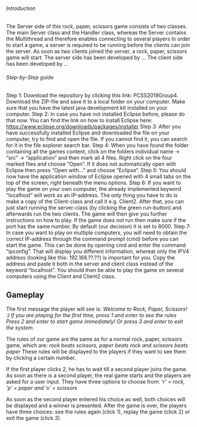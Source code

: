 ###### Introduction

The Server side of this rock, paper, scissors game consists of two classes. The main Server class and the Handler class, whereas the Server contains the Multithread and therefore enables connecting to several players
In order to start a game, a server is required to be running before the clients can join the server. As soon as two clients joined the server, a rock, paper, scissors game will start.
The server side has been developed by ...
The client side has been developed by ...

###### Step-by-Step guide 

Step 1: Download the repository by clicking this link: PCSS2019Group4. Download the ZIP-file and save it to a local folder on your computer. Make sure that you have the latest java development kit installed on your computer.
Step 2: In case you have not installed Eclipse before, please do that now. You can find the link on how to install Eclipse here: https://www.eclipse.org/downloads/packages/installer
Step 3: After you have successfully installed Eclipse and downloaded the file on your computer, try to find and open the file. If you cannot find it, you can search for it in the file explorer search bar. 
Step 4: When you have found the folder containing all the games content, click on the folders individual name → “src” → “application” and then mark all 4 files. Right click on the four marked files and choose “Open”. If it does not automatically open with Eclipse then press “Open with…” and choose “Eclipse”. 
Step 5: You should now have the application window of Eclipse opened with 4 small tabs on the top of the screen, right beneath the menu options. 
Step 6: If you want to play the game on your own computer, the already implemented keyword “localhost” will work as an IP-address. The only thing you have to do is make a copy of the Client-class and call it e.g. Client2. After that, you can just start running the server-class (by clicking the green run-button) and afterwards run the two clients. The game will then give you further instructions on how to play. If the game does not run then make sure if the port has the same number. By default (our decision) it is set to 8000.
Step 7: In case you want to play on multiple computers, you will need to obtain the correct IP-address through the command prompt (cmd) before you can start the game. This can be done by opening cmd and enter the command “ipconfig”. That will display you different information, whereat only the IPV4 address (looking like this: 192.168.??.??) is important for you. Copy the address and paste it both in the server and client class instead of the keyword “localhost”. You should then be able to play the game on several computers using the Client and Client2 class.

## Gameplay
The first message the player will see is:
*Welcome to Rock, Paper, Scissors! :)*
*If you are playing for the first time, press 1 and enter to see the rules*
*Press 2 and enter to start game immediately!*
*Or press 3 and enter to exit the system.*
 
The rules of our game are the same as for a normal rock, paper, scissors game, which are: 
*rock beats scissors, paper beats rock and scissors beats paper*
These rules will be displayed to the players if they want to see them by clicking a certain number.

If the first player clicks 2, he has to wait till a second player joins the game. As soon as there is a second player, the real game starts and the players are asked for a user input. They have three options to choose from:
*‘r’ = rock, ‘p’ = paper and ‘s’ = scissors*

As soon as the second player entered his choice as well, both choices will be displayed and a winner is presented. After the game is over, the players have three choices: see the rules again (click 1), replay the game (click 2) or exit the game (click 3).

